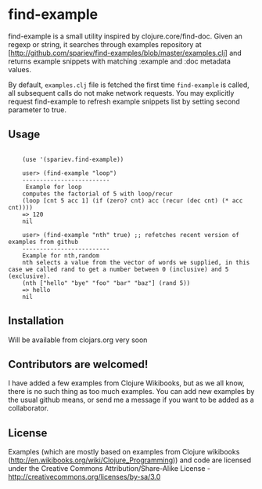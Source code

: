 # find-example

find-example is a small utility inspired by clojure.core/find-doc. Given an regexp or string, it searches through examples repository at [http://github.com/spariev/find-examples/blob/master/examples.clj] and returns example snippets with matching :example and :doc metadata values.


By default, <code>examples.clj</code> file is fetched the first time <code>find-example</code> is called, all subsequent calls do not make network requests. You may explicitly request find-example to refresh example snippets list by setting second parameter to true. 

## Usage
<pre><code>
	(use '(spariev.find-example))
        
	user> (find-example "loop")
	-------------------------
	 Example for loop
	computes the factorial of 5 with loop/recur
	(loop [cnt 5 acc 1] (if (zero? cnt) acc (recur (dec cnt) (* acc cnt))))
	=> 120
	nil
		
	user> (find-example "nth" true) ;; refetches recent version of examples from github
	-------------------------
	Example for nth,random
	nth selects a value from the vector of words we supplied, in this case we called rand to get a number between 0 (inclusive) and 5 (exclusive).
	(nth ["hello" "bye" "foo" "bar" "baz"] (rand 5))
	=> hello
	nil
</pre></code>	
## Installation

Will be available from clojars.org very soon


## Contributors are welcomed!

I have added a few examples from Clojure Wikibooks, but as we all know, there is no such thing as too much examples. 
You can add new examples by the usual github means, or send me a message if you want to be added as a collaborator.


## License

Examples (which are mostly based on examples from Clojure wikibooks (http://en.wikibooks.org/wiki/Clojure_Programming)) and code are licensed under the Creative Commons Attribution/Share-Alike License - http://creativecommons.org/licenses/by-sa/3.0
 
